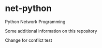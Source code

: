 # net-python
Python Network Programming 

Some additional information on this repository 

Change for conflict test
